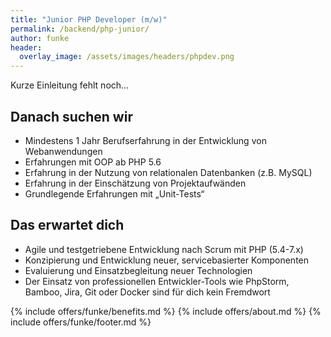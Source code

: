 ```yaml
---
title: "Junior PHP Developer (m/w)"
permalink: /backend/php-junior/
author: funke
header:
  overlay_image: /assets/images/headers/phpdev.png
---
```


Kurze Einleitung fehlt noch...

## Danach suchen wir

* Mindestens 1 Jahr Berufserfahrung in der Entwicklung von Webanwendungen
* Erfahrungen mit OOP ab PHP 5.6
* Erfahrung in der Nutzung von relationalen Datenbanken (z.B. MySQL)
* Erfahrung in der Einschätzung von Projektaufwänden
* Grundlegende Erfahrungen mit „Unit-Tests“

## Das erwartet dich

* Agile und testgetriebene Entwicklung nach Scrum mit PHP (5.4-7.x)
* Konzipierung und Entwicklung neuer, servicebasierter Komponenten
* Evaluierung und Einsatzbegleitung neuer Technologien
* Der Einsatz von professionellen Entwickler-Tools wie PhpStorm, Bamboo, Jira, Git oder Docker sind für dich kein Fremdwort

{% include offers/funke/benefits.md %}
{% include offers/about.md %}
{% include offers/funke/footer.md %}
